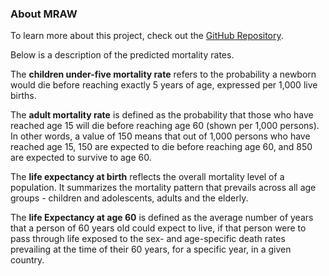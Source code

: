 ### About MRAW
To learn more about this project, check out the [GitHub Repository](https://github.com/Bonam-M/MRAW).


Below is a description of the predicted mortality rates.  

The **children under-five mortality rate** refers to the probability a newborn would die before reaching exactly 5 years of age, expressed per 1,000 live births.  

The **adult mortality rate** is defined as the probability that those who have reached age 15 will die before reaching age 60 (shown per 1,000 persons). In other words, a value of 150 means that out of 1,000 persons who have reached age 15, 150 are expected to die before reaching age 60, and 850 are expected to survive to age 60.  

The **life expectancy at birth** reflects the overall mortality level of a population. It summarizes the mortality pattern that prevails across all age groups - children and adolescents, adults and the elderly.  

The **life Expectancy at age 60** is defined as the average number of years that a person of 60 years old  could expect to live, if that person were to pass through life exposed to  the sex- and age-specific death rates prevailing at the time of their 60 years, for a specific year, in a given country.  


